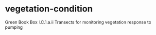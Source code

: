 # vegetation-condition
 Green Book Box I.C.1.a.ii Transects for monitoring vegetation response to pumping
